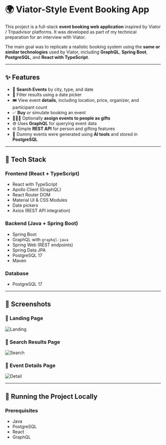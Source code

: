 # 🌍 Viator-Style Event Booking App

This project is a full-stack **event booking web application** inspired by Viator / Tripadvisor platforms. It was developed as part of my technical preparation for an interview with Viator.

The main goal was to replicate a realistic booking system using the **same or similar technologies** used by Viator, including **GraphQL**, **Spring Boot**, **PostgreSQL**, and **React with TypeScript**.

---

## ✨ Features

- 🔎 **Search Events** by city, type, and date
- 📅 Filter results using a date picker
- 🎟️ View event **details**, including location, price, organizer, and participant count
- ✅ **Buy** or simulate booking an event
- 🧑‍🤝‍🧑 Optionally **assign events to people as gifts**
- ⚙️ Uses **GraphQL** for querying event data
- 🌐 Simple **REST API** for person and gifting features
- 🧠 Dummy events were generated using **AI tools** and stored in **PostgreSQL**

---

## 🧰 Tech Stack

### Frontend (React + TypeScript)
- React with TypeScript
- Apollo Client (GraphQL)
- React Router DOM
- Material UI & CSS Modules
- Date pickers
- Axios (REST API integration)

### Backend (Java + Spring Boot)
- Spring Boot
- GraphQL with `graphql-java`
- Spring Web (REST endpoints)
- Spring Data JPA
- PostgreSQL 17
- Maven

### Database
- PostgreSQL 17

---

## 📸 Screenshots

### 🌴 Landing Page
![Landing](./screenshots/landing.png)

### 🎫 Search Results Page
![Search](./screenshots/search.png)

### 📄 Event Details Page
![Detail](./screenshots/detail.png)

---

## 🚀 Running the Project Locally

### Prerequisites
- Java
- PostgreSQL
- React
- GraphQL
